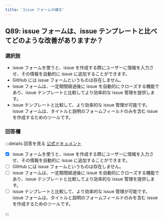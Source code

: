```yaml
---
title: 'Issue フォームの構文'
---
```


## Q89: issue フォームは、issue テンプレートと比べてどのような改善がありますか？

### 選択肢

- issue フォームを使うと、issue を作成する際にユーザーに情報を入力させ、その情報を自動的に issue に追加することができます。
- GitHub には issue フォームというものは存在しません。
- issue フォームは、一定期間経過後に issue を自動的にクローズする機能であり、issue テンプレートと比較してより効率的な issue 管理を提供します。
- issue テンプレートと比較して、より効率的な issue 管理が可能です。 issue フォームは、タイトルと説明のフォームフィールドのみを含む issue を作成するためのツールです。

### 回答欄

:::details 回答を見る
[公式ドキュメント](https://docs.github.com/ja/communities/using-templates-to-encourage-useful-issues-and-pull-requests/syntax-for-issue-forms)

- [x] issue フォームを使うと、issue を作成する際にユーザーに情報を入力させ、その情報を自動的に issue に追加することができます。
- [ ] GitHub には issue フォームというものは存在しません。
- [ ] issue フォームは、一定期間経過後に issue を自動的にクローズする機能であり、issue テンプレートと比較してより効率的な issue 管理を提供します。
- [ ] issue テンプレートと比較して、より効率的な issue 管理が可能です。 issue フォームは、タイトルと説明のフォームフィールドのみを含む issue を作成するためのツールです。

:::
